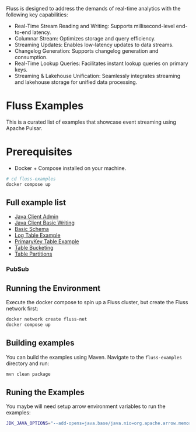 <!--
 Licensed to the Apache Software Foundation (ASF) under one
 or more contributor license agreements.  See the NOTICE file
 distributed with this work for additional information
 regarding copyright ownership.  The ASF licenses this file
 to you under the Apache License, Version 2.0 (the
 "License"); you may not use this file except in compliance
 with the License.  You may obtain a copy of the License at

      http://www.apache.org/licenses/LICENSE-2.0

 Unless required by applicable law or agreed to in writing, software
 distributed under the License is distributed on an "AS IS" BASIS,
 WITHOUT WARRANTIES OR CONDITIONS OF ANY KIND, either express or implied.
 See the License for the specific language governing permissions and
 limitations under the License.
-->

Fluss is designed to address the demands of real-time analytics with the following key capabilities:

- Real-Time Stream Reading and Writing: Supports millisecond-level end-to-end latency.
- Columnar Stream: Optimizes storage and query efficiency.
- Streaming Updates: Enables low-latency updates to data streams.
- Changelog Generation: Supports changelog generation and consumption.
- Real-Time Lookup Queries: Facilitates instant lookup queries on primary keys.
- Streaming & Lakehouse Unification: Seamlessly integrates streaming and lakehouse storage for unified data processing.


# Fluss Examples

This is a curated list of examples that showcase event streaming using Apache Pulsar.

# Prerequisites

- Docker + Compose installed on your machine.

```bash
# cd fluss-examples
docker compose up
```

## Full example list

- [Java Client Admin](clientjava-admin/clientjava-admin.md)
- [Java Client Basic Writing](clientjava-basic-write/clientjava-basic-write.md)
- [Basic Schema](clientjava-basic-schema/clientjava-basic-schema.md)
- [Log Table Example](clientjava-log-table/clientjava-logtable.md)
- [PrimaryKey Table Example](clientjava-primarykey-table/clientjava-primarykey-table.md)
- [Table Bucketing](table-bucketing/table-bucketing.md)
- [Table Partitions](table-partitioning/table-partitioning.md)

### PubSub

## Running the Environment

Execute the docker compose to spin up a Fluss cluster, but create the Fluss network first:

```bash
docker network create fluss-net
docker compose up
```

## Building examples

You can build the examples using Maven. Navigate to the `fluss-examples` directory and run:

```bash
mvn clean package
```

## Runing the Examples

You maybe will need setup arrow environment variables to run the examples:

```bash
JDK_JAVA_OPTIONS="--add-opens=java.base/java.nio=org.apache.arrow.memory.core,ALL-UNNAMED" java 






